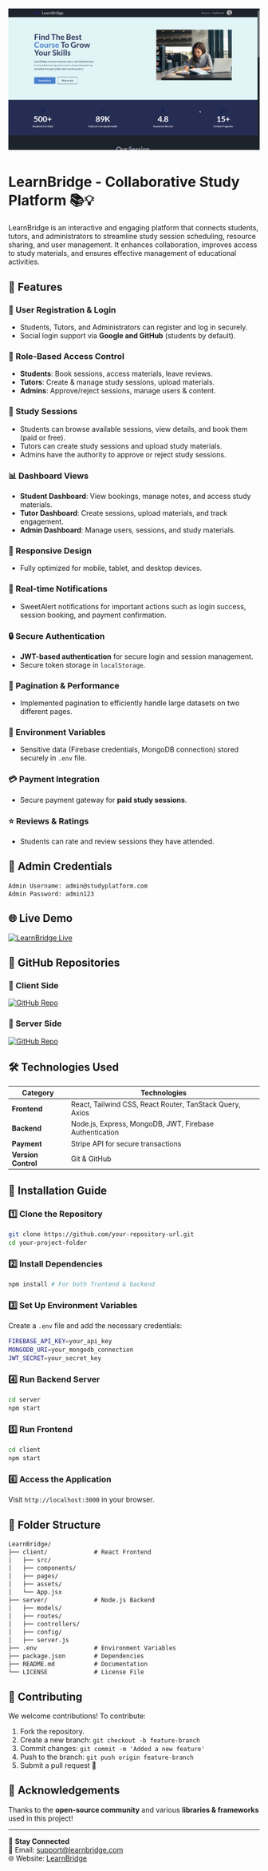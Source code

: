 # ![LearnBridge Banner](Screenshot_11.png)

# LearnBridge - Collaborative Study Platform 📚💡

LearnBridge is an interactive and engaging platform that connects students, tutors, and administrators to streamline study session scheduling, resource sharing, and user management. It enhances collaboration, improves access to study materials, and ensures effective management of educational activities.

## 🚀 Features

### 🔑 User Registration & Login
- Students, Tutors, and Administrators can register and log in securely.
- Social login support via **Google and GitHub** (students by default).

### 🔐 Role-Based Access Control
- **Students**: Book sessions, access materials, leave reviews.
- **Tutors**: Create & manage study sessions, upload materials.
- **Admins**: Approve/reject sessions, manage users & content.

### 📅 Study Sessions
- Students can browse available sessions, view details, and book them (paid or free).
- Tutors can create study sessions and upload study materials.
- Admins have the authority to approve or reject study sessions.

### 📊 Dashboard Views
- **Student Dashboard**: View bookings, manage notes, and access study materials.
- **Tutor Dashboard**: Create sessions, upload materials, and track engagement.
- **Admin Dashboard**: Manage users, sessions, and study materials.

### 📱 Responsive Design
- Fully optimized for mobile, tablet, and desktop devices.

### 🔔 Real-time Notifications
- SweetAlert notifications for important actions such as login success, session booking, and payment confirmation.

### 🔒 Secure Authentication
- **JWT-based authentication** for secure login and session management.
- Secure token storage in `localStorage`.

### 📌 Pagination & Performance
- Implemented pagination to efficiently handle large datasets on two different pages.

### 🔐 Environment Variables
- Sensitive data (Firebase credentials, MongoDB connection) stored securely in `.env` file.

### 💳 Payment Integration
- Secure payment gateway for **paid study sessions**.

### ⭐ Reviews & Ratings
- Students can rate and review sessions they have attended.

## 📌 Admin Credentials
```
Admin Username: admin@studyplatform.com
Admin Password: admin123
```

## 🌐 Live Demo
[![LearnBridge Live](https://img.shields.io/badge/Live%20Demo-Click%20Here-blue)](https://learnbridge-6f2b3.web.app/)

## 📂 GitHub Repositories

### 🔹 Client Side
[![GitHub Repo](https://img.shields.io/badge/GitHub-Client-blue?logo=github)](https://github.com/Mustazir/SkillPathway-client.git)

### 🔹 Server Side
[![GitHub Repo](https://img.shields.io/badge/GitHub-Server-blue?logo=github)](https://github.com/Mustazir/SkillPathway-server.git)

## 🛠️ Technologies Used

| **Category** | **Technologies** |
|-------------|----------------|
| **Frontend** | React, Tailwind CSS, React Router, TanStack Query, Axios |
| **Backend** | Node.js, Express, MongoDB, JWT, Firebase Authentication |
| **Payment** | Stripe API for secure transactions |
| **Version Control** | Git & GitHub |

## 📖 Installation Guide

### 1️⃣ Clone the Repository
```sh
git clone https://github.com/your-repository-url.git
cd your-project-folder
```

### 2️⃣ Install Dependencies
```sh
npm install # For both frontend & backend
```

### 3️⃣ Set Up Environment Variables
Create a `.env` file and add the necessary credentials:
```sh
FIREBASE_API_KEY=your_api_key
MONGODB_URI=your_mongodb_connection
JWT_SECRET=your_secret_key
```

### 4️⃣ Run Backend Server
```sh
cd server
npm start
```

### 5️⃣ Run Frontend
```sh
cd client
npm start
```

### 6️⃣ Access the Application
Visit `http://localhost:3000` in your browser.

## 📌 Folder Structure
```
LearnBridge/
├── client/             # React Frontend
│   ├── src/
│   ├── components/
│   ├── pages/
│   ├── assets/
│   └── App.jsx
├── server/             # Node.js Backend
│   ├── models/
│   ├── routes/
│   ├── controllers/
│   ├── config/
│   ├── server.js
├── .env                # Environment Variables
├── package.json        # Dependencies
├── README.md           # Documentation
└── LICENSE             # License File
```

## 🤝 Contributing
We welcome contributions! To contribute:
1. Fork the repository.
2. Create a new branch: `git checkout -b feature-branch`
3. Commit changes: `git commit -m 'Added a new feature'`
4. Push to the branch: `git push origin feature-branch`
5. Submit a pull request 🚀

## 🎉 Acknowledgements
Thanks to the **open-source community** and various **libraries & frameworks** used in this project!

---

🔗 **Stay Connected**  
📧 Email: support@learnbridge.com  
🌐 Website: [LearnBridge](https://learnbridge-6f2b3.web.app/)
